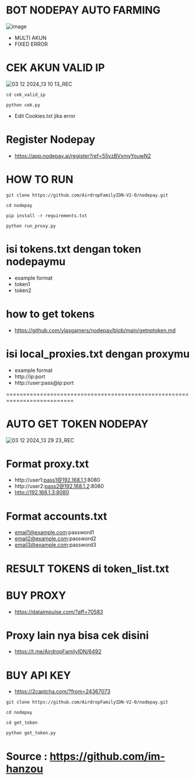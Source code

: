 # BOT NODEPAY AUTO FARMING
![image](https://github.com/user-attachments/assets/a72d3950-148f-4981-ba92-b1a9c2206d8d)
- MULTI AKUN
- FIXED ERROR

# CEK AKUN VALID IP
![03 12 2024_13 10 13_REC](https://github.com/user-attachments/assets/c8e75be8-a0e0-49db-b83a-d98ee230e567)
```
cd cek_valid_ip
```
```
python cek.py
```
- Edit Cookies.txt jika error

# Register Nodepay
- https://app.nodepay.ai/register?ref=55vzBVxmyYouwN2

# HOW TO RUN
```
git clone https://github.com/AirdropFamilyIDN-V2-0/nodepay.git
```
```
cd nodepay
```
```
pip install -r requirements.txt
```
```
python run_proxy.py
```

# isi tokens.txt dengan token nodepaymu
- example format
- token1
- token2

# how to get tokens
- https://github.com/ylasgamers/nodepay/blob/main/getnptoken.md

# isi local_proxies.txt dengan proxymu
- example format
- http://ip:port
- http://user:pass@ip:port

==========================================================================
# AUTO GET TOKEN NODEPAY
![03 12 2024_13 29 23_REC](https://github.com/user-attachments/assets/22979fa9-3825-4ffa-839d-2d6d15d395da)

# Format proxy.txt
- http://user1:pass1@192.168.1.1:8080
- http://user2:pass2@192.168.1.2:8080
- http://192.168.1.3:8080

# Format accounts.txt
- email1@example.com:password1
- email2@example.com:password2
- email3@example.com:password3

# RESULT TOKENS di token_list.txt

# BUY PROXY
- https://dataimpulse.com/?aff=70583

# Proxy lain nya bisa cek disini
- https://t.me/AirdropFamilyIDN/6492

# BUY API KEY
- https://2captcha.com/?from=24367073

```
git clone https://github.com/AirdropFamilyIDN-V2-0/nodepay.git
```
```
cd nodepay
```
```
cd get_token
```
```
python get_token.py
```

# Source : https://github.com/im-hanzou

